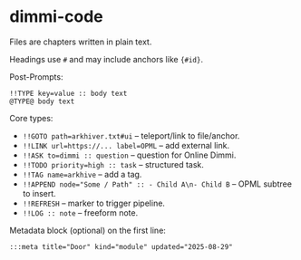 # dimmi-code

Files are chapters written in plain text.

Headings use `#` and may include anchors like `{#id}`.

Post-Prompts:

```
!!TYPE key=value :: body text
@TYPE@ body text
```

Core types:

- `!!GOTO path=arkhiver.txt#ui` – teleport/link to file/anchor.
- `!!LINK url=https://... label=OPML` – add external link.
- `!!ASK to=dimmi :: question` – question for Online Dimmi.
- `!!TODO priority=high :: task` – structured task.
- `!!TAG name=arkhive` – add a tag.
- `!!APPEND node="Some / Path" :: - Child A\n- Child B` – OPML subtree to insert.
- `!!REFRESH` – marker to trigger pipeline.
- `!!LOG :: note` – freeform note.

Metadata block (optional) on the first line:

```
:::meta title="Door" kind="module" updated="2025-08-29"
```
